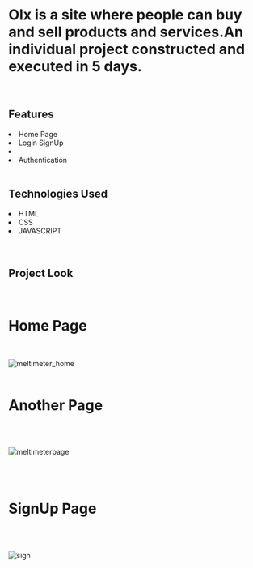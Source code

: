 <h1>Olx is a site where people can buy and sell products and services.An individual project constructed and executed in 5 days.</h1>
<br/>
<h2>Features</h2>
<li>Home Page</li>
<li>Login SignUp</li>
<li></li>

<li>Authentication</li>
<br/>
<h2>Technologies Used</h2>
<li>HTML</li>
<li>CSS</li>
<li>JAVASCRIPT</li>

<br/>
<br/>

<h2>Project Look</h2>
<br/>
<h1>Home Page</h1>
<br/>

![meltimeter_home](https://user-images.githubusercontent.com/112477961/221851695-25abfe82-ca75-4bd0-be99-73bcba37a6fe.png)
<br/>
<br/>
<h1>Another Page</h1>
<br/>
<br/>

![meltimeterpage](https://user-images.githubusercontent.com/112477961/221859583-46a122b6-91a8-4943-a93b-bf8960a18c8a.png)


<br/>
<br/>
<h1>SignUp Page</h1>
<br/>
<br/>

![sign](https://user-images.githubusercontent.com/112477961/221859441-a7e2e5f9-b8b8-47c7-8ac4-8c9342bb6ae8.png)

